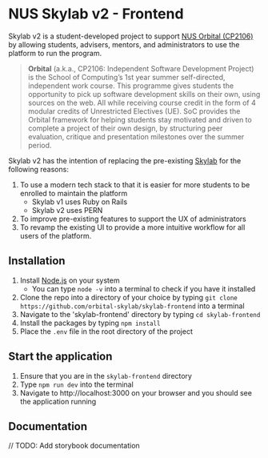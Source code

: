 # NUS Skylab v2 - Frontend

Skylab v2 is a student-developed project to support [NUS Orbital (CP2106)](https://orbital.comp.nus.edu.sg/) by allowing students, advisers, mentors, and administrators to use the platform to run the program.

> **Orbital** (a.k.a., CP2106: Independent Software Development Project) is the School of Computing’s 1st year summer self-directed, independent work course. This programme gives students the opportunity to pick up software development skills on their own, using sources on the web. All while receiving course credit in the form of 4 modular credits of Unrestricted Electives (UE). SoC provides the Orbital framework for helping students stay motivated and driven to complete a project of their own design, by structuring peer evaluation, critique and presentation milestones over the summer period.

Skylab v2 has the intention of replacing the pre-existing [Skylab](https://nusskylab-dev.comp.nus.edu.sg/) for the following reasons:

1. To use a modern tech stack to that it is easier for more students to be enrolled to maintain the platform
   - Skylab v1 uses Ruby on Rails
   - Skylab v2 uses PERN
2. To improve pre-existing features to support the UX of administrators
3. To revamp the existing UI to provide a more intuitive workflow for all users of the platform.

## Installation

1. Install [Node.js](https://nodejs.org/en/) on your system
   - You can type `node -v` into a terminal to check if you have it installed
2. Clone the repo into a directory of your choice by typing `git clone https://github.com/orbital-skylab/skylab-frontend` into a terminal
3. Navigate to the 'skylab-frontend' directory by typing `cd skylab-frontend`
4. Install the packages by typing `npm install`
5. Place the `.env` file in the root directory of the project

## Start the application

1. Ensure that you are in the `skylab-frontend` directory
2. Type `npm run dev` into the terminal
3. Navigate to http://localhost:3000 on your browser and you should see the application running

## Documentation

// TODO: Add storybook documentation
